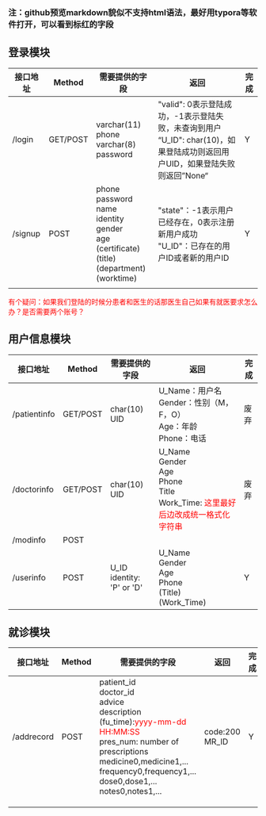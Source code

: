 ### 注：github预览markdown貌似不支持html语法，最好用typora等软件打开，可以看到标红的字段

## 登录模块

| 接口地址 | Method   | 需要提供的字段                                               | 返回                                                         | 完成 |
| -------- | -------- | ------------------------------------------------------------ | ------------------------------------------------------------ | ---- |
| /login   | GET/POST | varchar(11) phone <br />varchar(8) password                  | "valid": 0表示登陆成功，-1表示登陆失败，未查询到用户<br />“U_ID": char(10)，如果登陆成功则返回用户UID，如果登陆失败则返回”None“ | Y    |
| /signup  | POST     | phone<br />password<br />name<br />identity<br />gender<br />age<br />(certificate)<br />(title)<br />(department)<br />(worktime) | "state"：-1表示用户已经存在，0表示注册新用户成功<br />"U_ID"：已存在的用户ID或者新的用户ID | Y    |
|          |          |                                                              |                                                              |      |

<span style='color:red'>有个疑问：如果我们登陆的时候分患者和医生的话那医生自己如果有就医要求怎么办？是否需要两个账号？</span>

## 用户信息模块

| 接口地址     | Method   | 需要提供的字段                 | 返回                                                         | 完成 |
| ------------ | -------- | ------------------------------ | ------------------------------------------------------------ | ---- |
| /patientinfo | GET/POST | char(10) UID                   | U_Name：用户名<br />Gender：性别（M，F，O）<br />Age：年龄<br />Phone：电话 | 废弃 |
| /doctorinfo  | GET/POST | char(10) UID                   | U_Name<br />Gender<br />Age<br />Phone<br />Title<br />Work_Time: <span style='color:red'>这里最好后边改成统一格式化字符串</span> | 废弃 |
| /modinfo     | POST     |                                |                                                              |      |
| /userinfo    | POST     | U_ID<br />identity: 'P' or 'D' | U_Name<br />Gender<br />Age<br />Phone<br />(Title)<br />(Work_Time) | Y    |

## 就诊模块

| 接口地址   | Method | 需要提供的字段                                               | 返回                | 完成 |
| ---------- | ------ | ------------------------------------------------------------ | ------------------- | ---- |
| /addrecord | POST   | patient_id<br />doctor_id<br />advice<br />description<br />(fu_time):<span style='color:red'>yyyy-mm-dd HH:MM:SS</span><br />pres_num: number of prescriptions<br />medicine0,medicine1,...<br />frequency0,frequency1,...<br />dose0,dose1,...<br />notes0,notes1,... | code:200<br />MR_ID | Y    |
|            |        |                                                              |                     |      |
|            |        |                                                              |                     |      |
|            |        |                                                              |                     |      |
